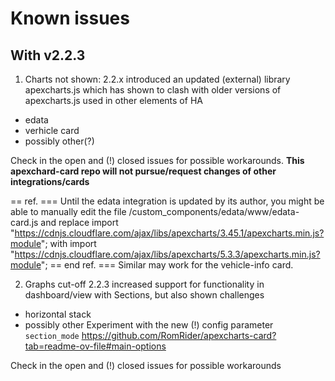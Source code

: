 # Known issues

## With v2.2.3
1. Charts not shown: 
2.2.x introduced an updated (external) library apexcharts.js which has shown to clash with older versions of apexcharts.js used in other elements of HA
- edata
- verhicle card
- possibly other(?)

Check in the open and (!) closed issues for possible workarounds.
**This apexchard-card repo will not pursue/request changes of other integrations/cards**

== ref. ===
Until the edata integration is updated by its author, you might be able to manually edit the file /custom_components/edata/www/edata-card.js and replace
import "https://cdnjs.cloudflare.com/ajax/libs/apexcharts/3.45.1/apexcharts.min.js?module";
with
import "https://cdnjs.cloudflare.com/ajax/libs/apexcharts/5.3.3/apexcharts.min.js?module";
== end ref. ===
Similar may work for the vehicle-info card.

2. Graphs cut-off
2.2.3 increased support for functionality in dashboard/view with Sections, but also shown challenges
- horizontal stack
- possibly other
Experiment with the new (!) config parameter ```section_mode``` https://github.com/RomRider/apexcharts-card?tab=readme-ov-file#main-options

Check in the open and (!) closed issues for possible workarounds
